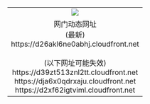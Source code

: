 ﻿<table>
  <tr></tr>
  <tr><td colspan=2 align=center><img src="https://d26akl6ne0abhj.cloudfront.net/Up/oGate.jpg" /></td></tr>
  <tr><td colspan=2 align=center>网门动态网址<br/>(最新)
<br>https://d26akl6ne0abhj.cloudfront.net
<br/><br/>(以下网址可能失效)
<br>https://d39zt513znl2tt.cloudfront.net
<br>https://dja6x0qdrxaju.cloudfront.net
<br>https://d2xf62igtviml.cloudfront.net
    </td>
  </tr>
</table>
